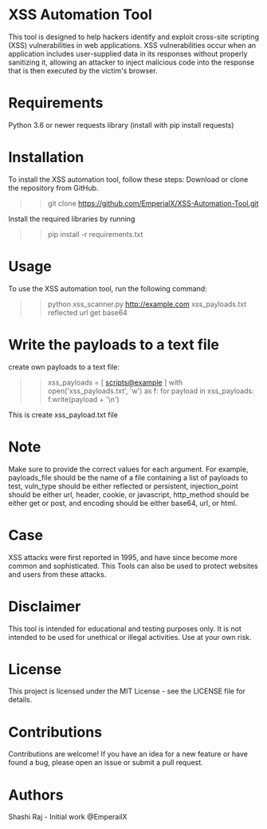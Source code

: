 # XSS Automation Tool
This tool is designed to help hackers identify and exploit cross-site scripting (XSS) vulnerabilities in web applications. XSS vulnerabilities occur when an application includes user-supplied data in its responses without properly sanitizing it, allowing an attacker to inject malicious code into the response that is then executed by the victim's browser.

# Requirements
Python 3.6 or newer
requests library (install with pip install requests)

# Installation
To install the XSS automation tool, follow these steps:
Download or clone the repository from GitHub.
>> git clone https://github.com/EmperialX/XSS-Automation-Tool.git

Install the required libraries by running 
>> pip install -r requirements.txt

# Usage
To use the XSS automation tool, run the following command:
>> python xss_scanner.py http://example.com xss_payloads.txt reflected url get base64


# Write the payloads to a text file

create own payloads to a text file:

>> xss_payloads = [
    <scripts@example>
]
with open('xss_payloads.txt', 'w') as f:
    for payload in xss_payloads:
        f.write(payload + '\n')
        
        
This is create xss_payload.txt file

# Note
Make sure to provide the correct values for each argument. For example, payloads_file should be the name of a file containing a list of payloads to test, vuln_type should be either reflected or persistent, injection_point should be either url, header, cookie, or javascript, http_method should be either get or post, and encoding should be either base64, url, or html.
# Case
XSS attacks were first reported in 1995, and have since become more common and sophisticated. This Tools can also be used to protect websites and users from these attacks.

# Disclaimer
This tool is intended for educational and testing purposes only. It is not intended to be used for unethical or illegal activities. Use at your own risk.

# License
This project is licensed under the MIT License - see the LICENSE file for details.

# Contributions
Contributions are welcome! If you have an idea for a new feature or have found a bug, please open an issue or submit a pull request.

# Authors
Shashi Raj - Initial work
@EmperailX
